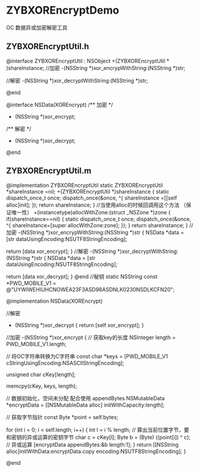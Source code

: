 # ZYBXOREncryptDemo
OC 数据异或加密解密工具

###
## ZYBXOREncryptUtil.h
@interface ZYBXOREncryptUtil : NSObject
+(ZYBXOREncryptUtil * )shareInstance;
//加密
-(NSString *)xor_encrypWithString:(NSString *)str;

//解密
-(NSString *)xor_decryptWithString:(NSString *)str;

@end

@interface NSData(XOREncrypt)
/**  加密  */
- (NSString *)xor_encrypt;

/**  解密 */
- (NSString *)xor_decrypt;

@end


## ZYBXOREncryptUtil.m

@implementation ZYBXOREncryptUtil
static ZYBXOREncryptUtil *shareInstance =nil;
+(ZYBXOREncryptUtil *)shareInstance
{
static dispatch_once_t once;
dispatch_once(&once, ^{
shareInstance =[[self alloc]init];
});
return shareInstance;
}
//当使用alloc的时候回调用这个方法    （保证唯一性）
+(instancetype)allocWithZone:(struct _NSZone *)zone
{
if(shareInstance==nil)
{
static dispatch_once_t once;
dispatch_once(&once, ^{
shareInstance=[super allocWithZone:zone];
});
}
return shareInstance;
}
//加密
-(NSString *)xor_encrypWithString:(NSString *)str
{
NSData *data = [str dataUsingEncoding:NSUTF8StringEncoding];

return [data xor_encrypt];
}
//解密
-(NSString *)xor_decryptWithString:(NSString *)str
{
NSData *data = [str dataUsingEncoding:NSUTF8StringEncoding];

return [data xor_decrypt];
}
@end
//秘钥
static NSString const *PWD_MOBILE_V1 = @"UYWIWEHIUHCNOWEA23F3ASD98ASDNLK0230NSDLKCFN20";

@implementation NSData(XOREncrypt)

//解密
- (NSString *)xor_decrypt
{
return [self xor_encrypt];
}

//加密
-(NSString *)xor_encrypt
{
// 获取key的长度
NSInteger length = PWD_MOBILE_V1.length;

// 将OC字符串转换为C字符串
const char *keys = [PWD_MOBILE_V1 cStringUsingEncoding:NSASCIIStringEncoding];

unsigned char cKey[length];

memcpy(cKey, keys, length);

// 数据初始化，空间未分配 配合使用 appendBytes
NSMutableData *encryptData = [[NSMutableData alloc] initWithCapacity:length];

// 获取字节指针
const Byte *point = self.bytes;

for (int i = 0; i < self.length; i++) {
int l = i % length;                     // 算出当前位置字节，要和密钥的异或运算的密钥字节
char c = cKey[l];
Byte b = (Byte) ((point[i]) ^ c);       // 异或运算
[encryptData appendBytes:&b length:1];
}
return [[NSString alloc]initWithData:encryptData.copy encoding:NSUTF8StringEncoding];
}

@end
###
